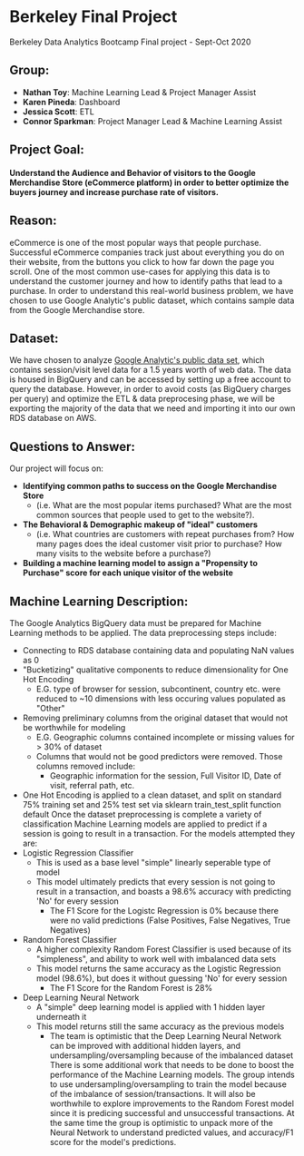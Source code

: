 # Berkeley Final Project
Berkeley Data Analytics Bootcamp Final project - Sept-Oct 2020

## Group:
- **Nathan Toy**: Machine Learning Lead & Project Manager Assist
- **Karen Pineda**: Dashboard
- **Jessica Scott**: ETL
- **Connor Sparkman**: Project Manager Lead & Machine Learning Assist

## Project Goal:
 #### Understand the Audience and Behavior of visitors to the Google Merchandise Store (eCommerce platform) in order to better optimize the buyers journey and increase purchase rate of visitors.

## Reason:
eCommerce is one of the most popular ways that people purchase. Successful eCommerce companies track just about everything you do on their website, from the buttons you click to how far down the page you scroll. One of the most common use-cases for applying this data is to understand the customer journey and how to identify paths that lead to a purchase. 
In order to understand this real-world business problem, we have chosen to use Google Analytic's public dataset, which contains sample data from the Google Merchandise store.

## Dataset:
We have chosen to analyze [Google Analytic's public data set](https://support.google.com/analytics/answer/7586738?hl=en), which contains session/visit level data for a 1.5 years worth of web data. The data is housed in BigQuery and can be accessed by setting up a free account to query the database.
However, in order to avoid costs (as BigQuery charges per query) and optimize the ETL & data preprocesing phase, we will be exporting the majority of the data that we need and importing it into our own RDS database on AWS.

## Questions to Answer:
Our project will focus on:
- **Identifying common paths to success on the Google Merchandise Store**
  - (i.e. What are the most popular items purchased? What are the most common sources that people used to get to the website?). 
- **The Behavioral & Demographic makeup of "ideal" customers**
  - (i.e. What countries are customers with repeat purchases from? How many pages does the ideal customer visit prior to purchase? How many visits to the website before a purchase?)
- **Building a machine learning model to assign a "Propensity to Purchase" score for each unique visitor of the website**

## Machine Learning Description:
The Google Analytics BigQuery data must be prepared for Machine Learning methods to be applied. The data preprocessing steps include:
 - Connecting to RDS database containing data and populating NaN values as 0
 - "Bucketizing" qualitative components to reduce dimensionality for One Hot Encoding
   - E.G. type of browser for session, subcontinent, country etc. were reduced to ~10 dimensions with less occuring values populated as "Other"
 - Removing preliminary columns from the original dataset that would not be worthwhile for modeling
   - E.G. Geographic columns contained incomplete or missing values for > 30% of dataset 
   - Columns that would not be good predictors were removed. Those columns removed include:
     - Geographic information for the session, Full Visitor ID, Date of visit, referral path, etc.  
 - One Hot Encoding is applied to a clean dataset, and split on standard 75% training set and 25% test set via sklearn train_test_split function default
Once the dataset preprocessing is complete a variety of classification Machine Learning models are applied to predict if a session is going to result in a transaction. For the models attempted they are:
 - Logistic Regression Classifier
   - This is used as a base level "simple" linearly seperable type of model
   - This model ultimately predicts that every session is not going to result in a transaction, and boasts a 98.6% accuracy with predicting 'No' for every session
     - The F1 Score for the Logistc Regression is 0% because there were no valid predictions (False Positives, False Negatives, True Negatives) 
 - Random Forest Classifier
   - A higher complexity Random Forest Classifier is used because of its "simpleness", and ability to work well with imbalanced data sets
   - This model returns the same accuracy as the Logistic Regression model (98.6%), but does it without guessing 'No' for every session
     - The F1 Score for the Random Forest is 28%
 - Deep Learning Neural Network
   - A "simple" deep learning model is applied with 1 hidden layer underneath it
   - This model returns still the same accuracy as the previous models
     - The team is optimistic that the Deep Learning Neural Network can be improved with additional hidden layers, and undersampling/oversampling because of the imbalanced dataset
There is some additional work that needs to be done to boost the performance of the Machine Learning models. The group intends to use undersampling/oversampling to train the model because of the imbalance of session/transactions. It will also be worthwhile to explore improvements to the Random Forest model since it is predicing successful and unsuccessful transactions. At the same time the group is optimistic to unpack more of the Neural Network to understand predicted values, and accuracy/F1 score for the model's predictions.  
  
 
  
